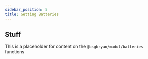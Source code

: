 ```yaml
---
sidebar_position: 5
title: Getting Batteries
---
```


## Stuff

This is a placeholder for content on the `@bsgbryan/madul/batteries` functions